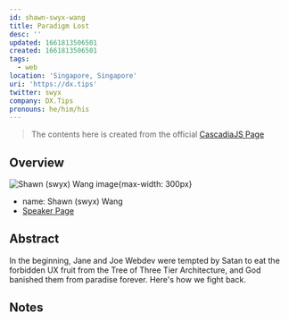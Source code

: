 ```yaml
---
id: shawn-swyx-wang
title: Paradigm Lost
desc: ''
updated: 1661813506501
created: 1661813506501
tags:
  - web
location: 'Singapore, Singapore'
uri: 'https://dx.tips'
twitter: swyx
company: DX.Tips
pronouns: he/him/his
---
```

> The contents here is created from the official [CascadiaJS Page](https://2022.cascadiajs.com/speakers/shawn-swyx-wang)

## Overview

![Shawn (swyx) Wang image](https://create-4jr.begin.app/_static/2022/shawn-swyx-wang.jpg){max-width: 300px}
- name: Shawn (swyx) Wang
- [Speaker Page](https://2022.cascadiajs.com/speakers/shawn-swyx-wang)

## Abstract

In the beginning, Jane and Joe Webdev were tempted by Satan to eat the forbidden UX fruit from the Tree of Three Tier Architecture, and God banished them from paradise forever. Here's how we fight back.

## Notes
